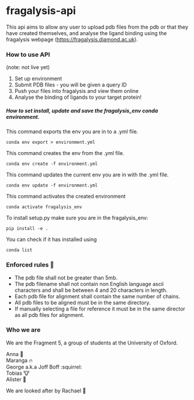 # fragalysis-api

This api aims to allow any user to upload pdb files from the pdb or that they have created themselves, and analyse the ligand binding using the fragalysis webpage (https://fragalysis.diamond.ac.uk).

### How to use API

(note: not live yet)

1. Set up environment
2. Submit PDB files - you will be given a query ID 
3. Push your files into fragalysis and view them online
4. Analyse the binding of ligands to your target protein!

##### How to set install, update and save the fragalysis_env conda environment.

This command exports the env you are in to a .yml file.
```
conda env export > environment.yml
```
This command creates the env from the .yml file.
```
conda env create -f environment.yml
```
This command updates the current env you are in with the .yml file.
```
conda env update -f environment.yml
```
This command activates the created environment 
```
conda activate fragalysis_env
```
To install setup.py make sure you  are in the fragalysis_env: 
```
pip install -e .
```
You can check if it has installed using
```
conda list
```


### Enforced rules :scroll:
* The pdb file shall not be greater than 5mb.
* The pdb filename shall not contain non English language ascii characters and shall be between 4 and 20 characters in length.
* Each pdb file for alignment shall contain the same number of chains.
* All pdb files to be aligned must be in the same directory.
* If manually selecting a file for reference it must be in the same director as all pdb files for alignment. 

### Who we are

We are the Fragment 5, a group of students at the University of Oxford.

Anna :whale:   
Maranga :fire:  
George a.k.a Joff Boff :squirrel:  
Tobias :cow:  
Alister :panda_face:  

We are looked after by Rachael :crown:

